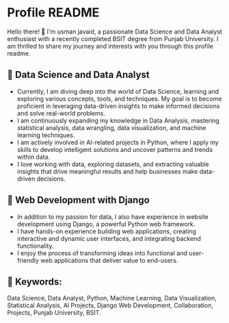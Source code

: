 # Profile README

Hello there! 👋 I'm usman javaid, a passionate Data Science and Data Analyst enthusiast with a recently completed BSIT degree from Punjab University. I am thrilled to share my journey and interests with you through this profile readme. 

## 🔭 Data Science and Data Analyst

- Currently, I am diving deep into the world of Data Science, learning and exploring various concepts, tools, and techniques. My goal is to become proficient in leveraging data-driven insights to make informed decisions and solve real-world problems.
- I am continuously expanding my knowledge in Data Analysis, mastering statistical analysis, data wrangling, data visualization, and machine learning techniques.
- I am actively involved in AI-related projects in Python, where I apply my skills to develop intelligent solutions and uncover patterns and trends within data.
- I love working with data, exploring datasets, and extracting valuable insights that drive meaningful results and help businesses make data-driven decisions.

## 🌱 Web Development with Django

- In addition to my passion for data, I also have experience in website development using Django, a powerful Python web framework.
- I have hands-on experience building web applications, creating interactive and dynamic user interfaces, and integrating backend functionality.
- I enjoy the process of transforming ideas into functional and user-friendly web applications that deliver value to end-users.

## 🌟 Keywords:

Data Science, Data Analyst, Python, Machine Learning, Data Visualization, Statistical Analysis, AI Projects, Django Web Development, Collaboration, Projects, Punjab University, BSIT.

